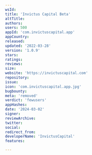 ```yaml
---
wsId: 
title: 'Invictus Capital Beta'
altTitle: 
authors: 
users: 500
appId: 'com.invictuscapital.app'
appCountry: 
released: 
updated: '2022-03-28'
version: '1.0.9'
stars: 
ratings: 
reviews: 
size: 
website: 'https://invictuscapital.com'
repository: 
issue: 
icon: 'com.invictuscapital.app.jpg'
bugbounty: 
meta: 'removed'
verdict: 'fewusers'
appHashes: 
date: '2024-03-02'
signer: 
reviewArchive: 
twitter: 
social: 
redirect_from: 
developerName: 'InvictusCapital'
features: 

---
```


